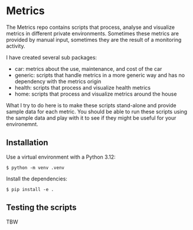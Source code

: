 # Metrics

The Metrics repo contains scripts that process, analyse and visualize metrics in different private environments. Sometimes these metrics are provided by manual input, sometimes they are the result of a monitoring activity.

I have created several sub packages:

- car: metrics about the use, maintenance, and cost of the car
- generic: scripts that handle metrics in a more generic way and has no dependency with the metrics origin
- health: scripts that process and visualize health metrics
- home: scripts that process and visualize metrics around the house

What I try to do here is to make these scripts stand-alone and provide sample data for each metric. You should be able to run these scripts using the sample data and play with it to see if they might be useful for your environemnt.

## Installation



Use a virtual environment with a Python 3.12:

    $ python -m venv .venv 

Install the dependencies:

    $ pip install -e .

## Testing the scripts

TBW

